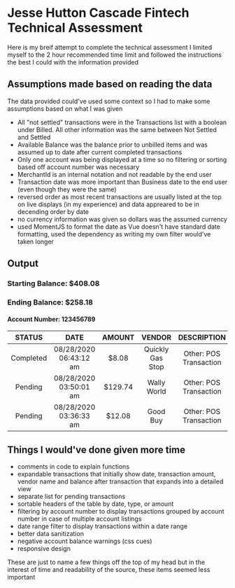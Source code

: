 # Jesse Hutton Cascade Fintech Technical Assessment
Here is my breif attempt to complete the technical assessment
I limited myself to the 2 hour recommended time limit and followed the instructions the best I could with the information provided

## Assumptions made based on reading the data
The data provided could've used some context so I had to make some assumptions based on what I was given
- All "not settled" transactions were in the Transactions list with a boolean under Billed. All other information was the same between Not Settled and Settled
- Available Balance was the balance prior to unbilled items and was assumed up to date after current completed transactions
- Only one account was being displayed at a time so no filtering or sorting based off account number was necessary
- MerchantId is an internal notation and not readable by the end user
- Transaction date was more important than Business date to the end user (even though they were the same)
- reversed order as most recent transactions are usually listed at the top on live displays (in my experience) and data appreared to be in decending order by date
- no currency information was given so dollars was the assumed currency
- used MomentJS to format the date as Vue doesn't have standard date formatting, used the dependency as writing my own filter would've taken longer

## Output

### Starting Balance: $408.08
### Ending Balance: $258.18
#### Account Number: 123456789

|   STATUS  |          DATE          |  AMOUNT |      VENDOR      |       DESCRIPTION      |  TYPE |
|:---------:|:----------------------:|:-------:|:----------------:|:----------------------:|:-----:|
| Completed | 08/28/2020 06:43:12 am |  $8.08  | Quickly Gas Stop | Other: POS Transaction | Debit |
|  Pending  | 08/28/2020 03:50:01 am | $129.74 |    Wally World   | Other: POS Transaction | Debit |
|  Pending  | 08/28/2020 03:36:33 am |  $12.08 |     Good Buy     | Other: POS Transaction | Debit |

## Things I would've done given more time
- comments in code to explain functions
- expandable transactions that initially show date, transaction amount, vendor name and balance after transaction that expands into a detailed view
- separate list for pending transactions
- sortable headers of the table by date, type, or amount
- filtering by account number to display transactions grouped by account number in case of multiple account listings
- date range filter to display transactions within a date range
- better data sanitization
- negative account balance warnings (css cues)
- responsive design

These are just to name a few things off the top of my head but in the interest of time and readability of the source, these items seemed less important
